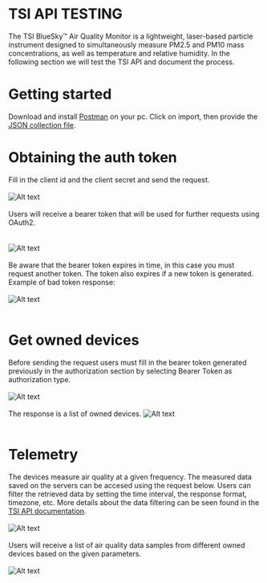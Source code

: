 # TSI API TESTING

The TSI BlueSky™ Air Quality Monitor is a lightweight, laser-based particle instrument designed to simultaneously measure PM2.5 and PM10 mass concentrations, as well as temperature and relative humidity. In the following section we will test the TSI API and document the process. 

# Getting started
Download and install [Postman](https://www.postman.com/downloads/) on your pc.
Click on import, then provide the [JSON collection file](https://github.com/beia/beialand/blob/CristianBalanean/practice/TsiAPI/External%20API%20Demo%20(BEIA).postman_collection%20v11-3-20%20(1).json).
  
# Obtaining the auth token  
Fill in the client id and the client secret and send the request.</br></br>
  ![Alt text](https://github.com/beia/beialand/blob/CristianBalanean/practice/TsiAPI/ss/authToken.PNG?raw=true)<br/><br/>
Users will receive a bearer token that will be used for further requests using OAuth2.<br/></br>  
  ![Alt text](https://github.com/beia/beialand/blob/CristianBalanean/practice/TsiAPI/ss/authTokenResponse.PNG?raw=true)<br/><br/>
Be aware that the bearer token expires in time, in this case you must request another token. The token also expires if a new token is generated.<br/>
Example of bad token response:<br/><br/>
  ![Alt text](https://github.com/beia/beialand/blob/CristianBalanean/practice/TsiAPI/ss/unauthorized.PNG?raw=true)<br/><br/>

# Get owned devices
Before sending the request users must fill in the bearer token generated previously in the authorization section by selecting Bearer Token as authorization type.<br/><br/>
![Alt text](https://github.com/beia/beialand/blob/CristianBalanean/practice/TsiAPI/ss/devices.PNG?raw=true)<br/><br/>
The response is a list of owned devices.
![Alt text](https://github.com/beia/beialand/blob/CristianBalanean/practice/TsiAPI/ss/deviceResponse.PNG?raw=true)<br/><br/>

# Telemetry
The devices measure air quality at a given frequency. The measured data saved on the servers can be accesed using the request below. Users can filter the retrieved data by setting the time interval, the response format, timezone, etc. More details about the data filtering can be seen found in the [TSI API documentation](https://github.com/beia/beialand/blob/CristianBalanean/practice/TsiAPI/TSI%20Link%20External%20API%20v11-3-20.pdf).<br/><br/>
![Alt text](https://github.com/beia/beialand/blob/CristianBalanean/practice/TsiAPI/ss/telemetry.PNG?raw=true)<br/><br/>
Users will receive a list of air quality data samples from different owned devices based on the given parameters.<br/><br/> 
![Alt text](https://github.com/beia/beialand/blob/CristianBalanean/practice/TsiAPI/ss/telemetryResponse.PNG?raw=true)<br/><br/>
